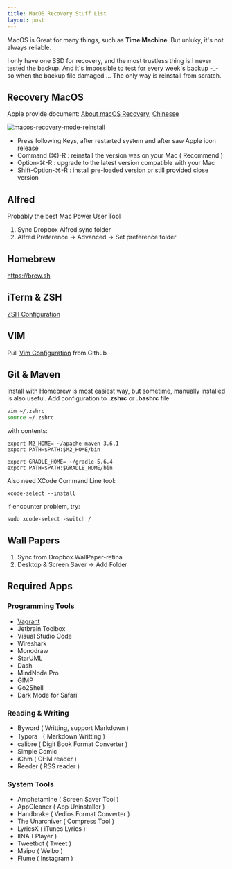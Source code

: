 ```yaml
---
title: MacOS Recovery Stuff List
layout: post
---
```


MacOS is Great for many things, such as **Time Machine**. But unluky, it's not always reliable. 

I only have one SSD for recovery, and the most trustless thing is I never tested the backup. And it's impossible to test for every week's backup  -_- so when the backup file damaged ... The only way is reinstall from scratch.


## Recovery MacOS

Apple provide document: [About macOS Recovery](https://support.apple.com/en-us/HT201314), [Chinesse](https://support.apple.com/zh-cn/HT204904)

![macos-recovery-mode-reinstall](http://villim.github.io/img/2020/macos-recovery-mode-reinstall.jpg)

* Press following Keys, after restarted system and after saw Apple icon release
* Command (⌘)-R : reinstall the version was on your Mac ( Recommend )
* Option-⌘-R : upgrade to the latest version compatible with your Mac
* Shift-Option-⌘-R : install pre-loaded version or still provided close version


## Alfred

Probably the best Mac Power User Tool

1. Sync Dropbox Alfred.sync folder
2. Alfred Preference -> Advanced -> Set preference folder

## Homebrew

https://brew.sh 

## iTerm & ZSH

[ZSH Configuration](http://villim.github.io/replace-bash-with-zsh) 

## VIM

Pull [Vim Configuration](https://github.com/villim/dotvim) from Github

## Git & Maven

Install with Homebrew is most easiest way, but sometime, manually installed is also useful. Add configuration to **.zshrc** or **.bashrc** file.

``` bash
vim ~/.zshrc
source ~/.zshrc
```
with contents:

``` text
export M2_HOME= ~/apache-maven-3.6.1
export PATH=$PATH:$M2_HOME/bin

export GRADLE_HOME= ~/gradle-5.6.4
export PATH=$PATH:$GRADLE_HOME/bin
```

Also need XCode Command Line tool:

```
xcode-select --install
```

if encounter problem, try:

```
sudo xcode-select -switch /
```

## Wall Papers

1. Sync from Dropbox.WallPaper-retina
2. Desktop & Screen Saver -> Add Folder

## Required Apps

###  Programming Tools

* [Vagrant](http://villim.github.io/running-virtualbox-with-vagrant-on-macos)
* Jetbrain Toolbox
* Visual Studio Code
* Wireshark
* Monodraw
* StarUML
* Dash
* MindNode Pro
* GIMP
* Go2Shell
* Dark Mode for Safari

### Reading & Writing

* Byword ( Writting, support Markdown )
* Typora （ Markdown Writting )
* calibre ( Digit Book Format Converter )
* Simple Comic
* iChm ( CHM reader )
* Reeder ( RSS reader )


### System Tools

* Amphetamine ( Screen Saver Tool )
* AppCleaner ( App Uninstaller )
* Handbrake ( Vedios Format Converter )
* The Unarchiver ( Compress Tool )
* LyricsX ( iTunes Lyrics )
* IINA ( Player )
* Tweetbot ( Tweet )
* Maipo ( Weibo )
* Flume ( Instagram )

